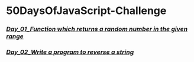 # 50DaysOfJavaScript-Challenge


### [**_Day_01_Function which returns a random number in the given range_**](./Day_01_Function%20which%20returns%20a%20random%20number%20in%20the%20given%20range/ "Day_01_Function which returns a random number in the given range")    <br/>

### [**_Day_02_Write a program to reverse a string_**](./Day_02_Write%20a%20program%20to%20reverse%20a%20string/ "Day_02_Write a program to reverse a string")    <br/>